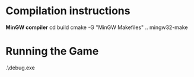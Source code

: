 # Compilation instructions 

**MinGW compiler**
    cd build
    cmake -G "MinGW Makefiles" ..
    mingw32-make


# Running the Game
.\debug.exe